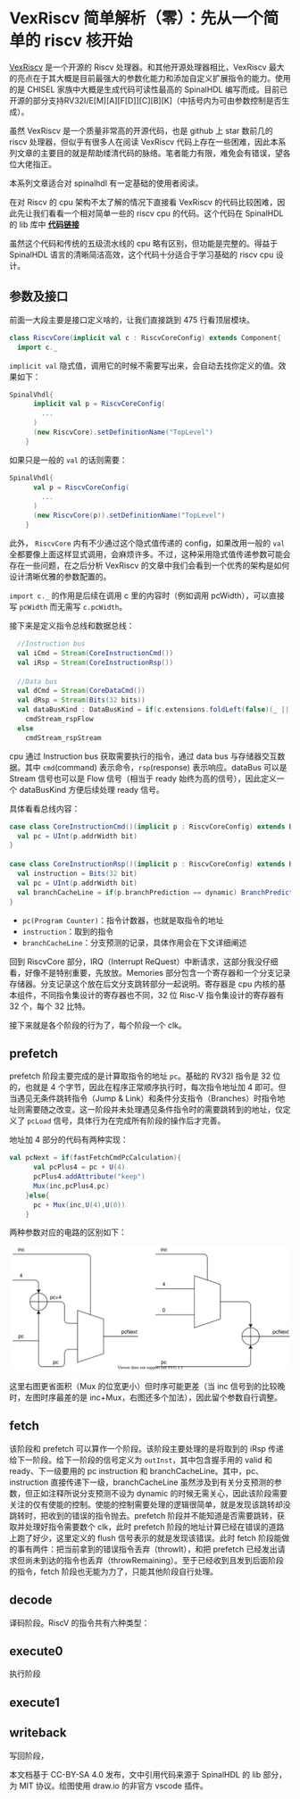 # VexRiscv 简单解析（零）：先从一个简单的 riscv 核开始

[VexRiscv](https://github.com/SpinalHDL/VexRiscv) 是一个开源的 Riscv 处理器。和其他开源处理器相比，VexRiscv 最大的亮点在于其大概是目前最强大的参数化能力和添加自定义扩展指令的能力。使用的是 CHISEL 家族中大概是生成代码可读性最高的 SpinalHDL 编写而成。目前已开源的部分支持RV32I/E[M][A][F[D]][C][B][K]（中括号内为可由参数控制是否生成）。

虽然 VexRiscv 是一个质量非常高的开源代码，也是 github 上 star 数前几的 riscv 处理器，但似乎有很多人在阅读 VexRiscv 代码上存在一些困难，因此本系列文章的主要目的就是帮助缕清代码的脉络。笔者能力有限，难免会有错误，望各位大佬指正。

本系列文章适合对 spinalhdl 有一定基础的使用者阅读。

在对 Riscv 的 cpu 架构不太了解的情况下直接看 VexRiscv 的代码比较困难，因此先让我们看看一个相对简单一些的 riscv cpu 的代码。这个代码在 SpinalHDL 的 lib 库中 [**代码链接**](https://github.com/SpinalHDL/SpinalHDL/blob/dev/lib/src/main/scala/spinal/lib/cpu/riscv/impl/RiscvCore.scala)

虽然这个代码和传统的五级流水线的 cpu 略有区别，但功能是完整的。得益于 SpinalHDL 语言的清晰简洁高效，这个代码十分适合于学习基础的 riscv cpu 设计。

## 参数及接口

前面一大段主要是接口定义啥的，让我们直接跳到 475 行看顶层模块。

```scala
class RiscvCore(implicit val c : RiscvCoreConfig) extends Component{
  import c._
```

`implicit val` 隐式值，调用它的时候不需要写出来，会自动去找你定义的值。效果如下：

```scala
SpinalVhdl{
      implicit val p = RiscvCoreConfig(
        ...
      )
      (new RiscvCore).setDefinitionName("TopLevel")
    }
```

如果只是一般的 `val` 的话则需要：

```scala
SpinalVhdl{
      val p = RiscvCoreConfig(
        ...
      )
      (new RiscvCore(p)).setDefinitionName("TopLevel")
    }
```

此外， `RiscvCore` 内有不少通过这个隐式值传递的 config，如果改用一般的 `val` 全都要像上面这样显式调用，会麻烦许多。不过，这种采用隐式值传递参数可能会存在一些问题，在之后分析 VexRiscv 的文章中我们会看到一个优秀的架构是如何设计清晰优雅的参数配置的。

`import c._` 的作用是后续在调用 c 里的内容时（例如调用 pcWidth），可以直接写 `pcWidth` 而无需写 `c.pcWidth`。

接下来是定义指令总线和数据总线：

```scala
  //Instruction bus
  val iCmd = Stream(CoreInstructionCmd())
  val iRsp = Stream(CoreInstructionRsp())

  //Data bus
  val dCmd = Stream(CoreDataCmd())
  val dRsp = Stream(Bits(32 bits))
  val dataBusKind : DataBusKind = if(c.extensions.foldLeft(false)(_ || _.needFlowDRsp))
    cmdStream_rspFlow
  else
    cmdStream_rspStream
```

cpu 通过 Instruction bus 获取需要执行的指令，通过 data bus 与存储器交互数据。其中 `cmd`(command) 表示命令，`rsp`(response) 表示响应。dataBus 可以是 Stream 信号也可以是 Flow 信号（相当于 ready 始终为高的信号），因此定义一个 dataBusKind 方便后续处理 ready 信号。

具体看看总线内容：

```scala
case class CoreInstructionCmd()(implicit p : RiscvCoreConfig) extends Bundle{
  val pc = UInt(p.addrWidth bit)
}

case class CoreInstructionRsp()(implicit p : RiscvCoreConfig) extends Bundle{
  val instruction = Bits(32 bit)
  val pc = UInt(p.addrWidth bit)
  val branchCacheLine = if(p.branchPrediction == dynamic) BranchPredictorLine() else null
}
```

* `pc(Program Counter)`：指令计数器，也就是取指令的地址
* `instruction`：取到的指令
* `branchCacheLine`：分支预测的记录，具体作用会在下文详细阐述

回到 RiscvCore 部分，IRQ（Interrupt ReQuest）中断请求，这部分我没仔细看，好像不是特别重要，先放放。Memories 部分包含一个寄存器和一个分支记录存储器。分支记录这个放在后文分支跳转部分一起说明。寄存器是 cpu 内核的基本组件，不同指令集设计的寄存器也不同，32 位 Risc-V 指令集设计的寄存器有 32 个，每个 32 比特。

接下来就是各个阶段的行为了，每个阶段一个 clk。

## prefetch

prefetch 阶段主要完成的是计算取指令的地址 `pc`。基础的 RV32I 指令是 32 位的，也就是 4 个字节，因此在程序正常顺序执行时，每次指令地址加 4 即可。但当遇见无条件跳转指令（Jump & Link）和条件分支指令（Branches）时指令地址则需要随之改变。这一阶段并未处理遇见条件指令时的需要跳转到的地址，仅定义了 `pcLoad` 信号，具体行为在完成所有阶段的操作后才完善。

地址加 4 部分的代码有两种实现：

```scala
val pcNext = if(fastFetchCmdPcCalculation){
      val pcPlus4 = pc + U(4)
      pcPlus4.addAttribute("keep")
      Mux(inc,pcPlus4,pc)
    }else{
      pc + Mux(inc,U(4),U(0))
    }
```

两种参数对应的电路的区别如下：

![pcadd](picture/pcAdd.drawio.svg)

这里右图更省面积（Mux 的位宽更小）但时序可能更差（当 inc 信号到的比较晚时，左图时序最差的是 inc+Mux，右图还多个加法），因此留个参数自行调整。

## fetch

该阶段和 prefetch 可以算作一个阶段。该阶段主要处理的是将取到的 iRsp 传递给下一阶段。给下一阶段的信号定义为 `outInst`，其中包含握手用的 valid 和 ready、下一级要用的 pc instruction 和 branchCacheLine。其中，pc、instruction 直接传递下一级，branchCacheLine 虽然涉及到有关分支预测的参数，但正如注释所说分支预测不设为 dynamic 的时候无需关心，因此该阶段需要关注的仅有使能的控制。使能的控制需要处理的逻辑很简单，就是发现该跳转却没跳转时，把收到的错误的指令抛去。prefetch 阶段并不能知道是否需要跳转，获取并处理好指令需要数个 clk，此时 prefetch 阶段的地址计算已经在错误的道路上跑了好少，这里定义的 flush 信号表示的就是发现该错误。此时 fetch 阶段能做的事有两件：把当前拿到的错误指令丢弃（throwIt），和把 prefetch 已经发出请求但尚未到达的指令也丢弃（throwRemaining）。至于已经收到且发到后面阶段的指令，fetch 阶段也无能为力了，只能其他阶段自行处理。

## decode

译码阶段。RiscV 的指令共有六种类型：


## execute0

执行阶段

## execute1



## writeback

写回阶段，



本文档基于 CC-BY-SA 4.0 发布，文中引用代码来源于 SpinalHDL 的 lib 部分，为 MIT 协议。绘图使用 draw.io 的非官方 vscode 插件。

